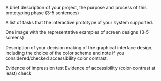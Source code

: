 
A brief description of your project, the purpose and process of this prototyping phase (3-5 sentences)

A list of tasks that the interactive prototype of your system supported.

One image with the representative examples of screen designs (3-5 screens) 

Description of your decision making of the graphical interface design, including the choice of the color scheme and note if you considered/checked 
accessibility color contrast.


Evidence of impression test
Evidence of accessibility (color-contrast at least) check
